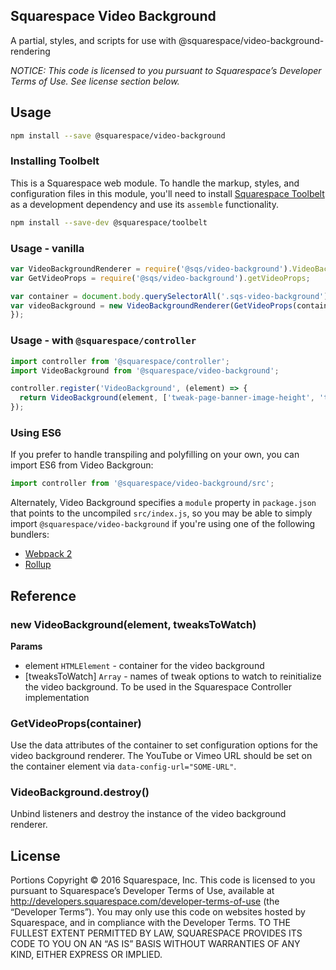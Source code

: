 Squarespace Video Background
------------------------------

A partial, styles, and scripts for use with @squarespace/video-background-rendering

*NOTICE: This code is licensed to you pursuant to Squarespace’s Developer Terms of Use. See license section below.*

## Usage

````sh
npm install --save @squarespace/video-background
````

### Installing Toolbelt

This is a Squarespace web module. To handle the markup, styles, and configuration files in this module, you'll need to install [Squarespace Toolbelt](https://github.com/Squarespace/squarespace-toolbelt) as a development dependency and use its `assemble` functionality.

```sh
npm install --save-dev @squarespace/toolbelt
```

### Usage - vanilla

````js
var VideoBackgroundRenderer = require('@sqs/video-background').VideoBackground;
var GetVideoProps = require('@sqs/video-background').getVideoProps;

var container = document.body.querySelectorAll('.sqs-video-background');
var videoBackground = new VideoBackgroundRenderer(GetVideoProps(container));
});
````

### Usage - with `@squarespace/controller`

```js
import controller from '@squarespace/controller';
import VideoBackground from '@squarespace/video-background';

controller.register('VideoBackground', (element) => {
  return VideoBackground(element, ['tweak-page-banner-image-height', 'tweak-show-page-banner-image']);
});
```

### Using ES6

If you prefer to handle transpiling and polyfilling on your own, you can import ES6 from Video Backgroun:

```js
import controller from '@squarespace/video-background/src';
```

Alternately, Video Background specifies a `module` property in `package.json` that points to the uncompiled `src/index.js`, so you may be able to simply import `@squarespace/video-background` if you're using one of the following bundlers:
* [Webpack 2](https://webpack.js.org/configuration/resolve/#resolve-mainfields)
* [Rollup](https://github.com/rollup/rollup-plugin-node-resolve#rollup-plugin-node-resolve)


## Reference

### new VideoBackground(element, tweaksToWatch)
**Params**
* element `HTMLElement` - container for the video background
* [tweaksToWatch] `Array` - names of tweak options to watch to reinitialize the video background. To be used in the Squarespace Controller implementation

### GetVideoProps(container)
Use the data attributes of the container to set configuration options for the video background renderer. The YouTube or Vimeo URL should be set on the container element via `data-config-url="SOME-URL"`.

### VideoBackground.destroy()
Unbind listeners and destroy the instance of the video background renderer.

## License
Portions Copyright © 2016 Squarespace, Inc. This code is licensed to you pursuant to Squarespace’s Developer Terms of Use, available at http://developers.squarespace.com/developer-terms-of-use (the “Developer Terms”). You may only use this code on websites hosted by Squarespace, and in compliance with the Developer Terms. TO THE FULLEST EXTENT PERMITTED BY LAW, SQUARESPACE PROVIDES ITS CODE TO YOU ON AN “AS IS” BASIS WITHOUT WARRANTIES OF ANY KIND, EITHER EXPRESS OR IMPLIED.
